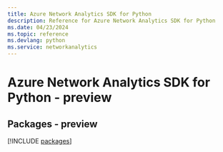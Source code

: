 ```yaml
---
title: Azure Network Analytics SDK for Python
description: Reference for Azure Network Analytics SDK for Python
ms.date: 04/23/2024
ms.topic: reference
ms.devlang: python
ms.service: networkanalytics
---
```

# Azure Network Analytics SDK for Python - preview
## Packages - preview
[!INCLUDE [packages](network-analytics-index.md)]